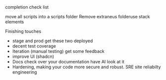 completion check list

move all scripts into a scripts folder
Remove extraneus folderuse stack elements 

Finishing touches
- stage and prod get these two deployed
- decent test coverage 
- Iteration (manual testing) get some feedback
- improve UI (shadcn) 
- Docs check over your documentation have AI look at it 
- Hardening, making your code more secure and robust. SRE site reliabilty engineering